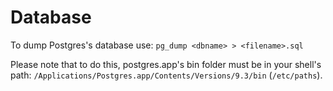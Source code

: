 # Database

To dump Postgres's database use: `pg_dump <dbname> > <filename>.sql`

Please note that to do this, postgres.app's bin folder must be in your shell's path: `/Applications/Postgres.app/Contents/Versions/9.3/bin` (`/etc/paths`).